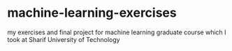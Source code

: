 # machine-learning-exercises
my exercises and final project for machine learning graduate course which I took at Sharif University of Technology 
